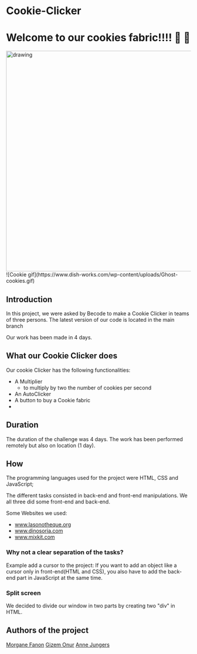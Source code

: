 # Cookie-Clicker

# Welcome to our cookies fabric!!!! :jack_o_lantern: :ghost:

<img src="https://www.dish-works.com/wp-content/uploads/Ghost-cookies.gif" alt="drawing" width="900" height="600"/>
![Cookie gif](https://www.dish-works.com/wp-content/uploads/Ghost-cookies.gif)

## Introduction
In this project, we were asked by Becode to make a Cookie Clicker in teams of three persons.
The latest version of our code is located in the main branch

Our work has been made in 4 days. 

## What our Cookie Clicker does
Our cookie Clicker has the following functionalities:

* A Multiplier 
    + to multiply by two the number of cookies per second
* An AutoClicker
* A button to buy a Cookie fabric
*


## Duration
The duration of the challenge was 4 days. The work has been performed remotely but also on location (1 day).

## How
The programming languages used for the project were HTML, CSS and JavaScript;

The different tasks consisted in back-end and front-end manipulations. We all three did some front-end and back-end. 

Some Websites we used:
* www.lasonotheque.org 
* www.dinosoria.com
* www.mixkit.com

### Why not a clear separation of the tasks? 
Example add a cursor to the project:
If you want to add an object like a cursor only in front-end(HTML and CSS), you also have to add the back-end part in JavaScript at the same time. 

### Split screen
We decided to divide our window in two parts by creating two "div" in HTML.
<div class="split left"></div>
<div class="split right"></div>




## Authors of the project

[Morgane Fanon](https://github.com/MorganeFanon)
[Gizem Onur](https://github.com/GizemOnur)
[Anne Jungers](https://github.com/annejungers)
